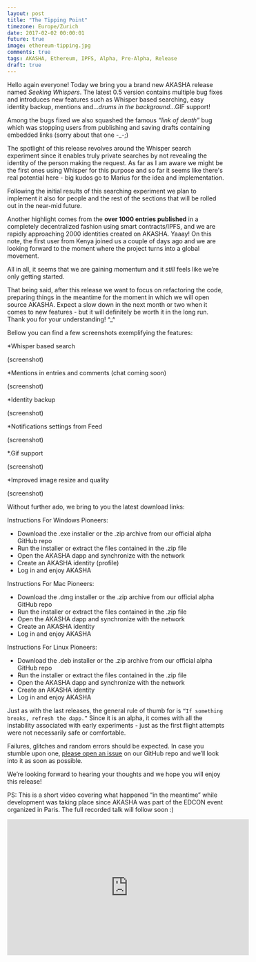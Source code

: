 ```yaml
---
layout: post
title: "The Tipping Point"
timezone: Europe/Zurich
date: 2017-02-02 00:00:01
future: true
image: ethereum-tipping.jpg
comments: true
tags: AKASHA, Ethereum, IPFS, Alpha, Pre-Alpha, Release
draft: true
---
```


Hello again everyone! Today we bring you a brand new AKASHA release named *Seeking Whispers*. The latest 0.5 version contains multiple bug fixes and introduces new features such as Whisper based searching, easy identity backup, mentions and…*drums in the background*…GIF support!

Among the bugs fixed we also squashed the famous *“link of death”* bug which was stopping users from publishing and saving drafts containing embedded links (sorry about that one -_-;)

The spotlight of this release revolves around the Whisper search experiment since it enables truly private searches by not revealing the identity of the person making the request. As far as I am aware we might be the first ones using Whisper for this purpose and so far it seems like there's real potential here - big kudos go to Marius for the idea and implementation. 

Following the initial results of this searching experiment we plan to implement it also for people and the rest of the sections that will be rolled out in the near-mid future.

Another highlight comes from the **over 1000 entries published** in a completely decentralized fashion using smart contracts/IPFS, and we are rapidly approaching 2000 identities created on AKASHA. Yaaay! On this note, the first user from Kenya joined us a couple of days ago and we are looking forward to the moment where the project turns into a global movement. 

All in all, it seems that we are gaining momentum and it *still* feels like we’re only getting started.

That being said, after this release we want to focus on refactoring the code, preparing things in the meantime for the moment in which we will open source AKASHA. Expect a slow down in the next month or two when it comes to new features - but it will definitely be worth it in the long run. Thank you for your understanding! ^_^

Bellow you can find a few screenshots exemplifying the features:

*Whisper based search

(screenshot)

*Mentions in entries and comments (chat coming soon)

(screenshot)

*Identity backup

(screenshot)

*Notifications settings from Feed

(screenshot)

*.Gif support

(screenshot)

*Improved image resize and quality

(screenshot)


Without further ado, we bring to you the latest download links:

Instructions For Windows Pioneers:
* Download the .exe installer or the .zip archive from our official alpha GitHub repo
* Run the installer or extract the files contained in the .zip file
* Open the AKASHA dapp and synchronize with the network
* Create an AKASHA identity (profile)
* Log in and enjoy AKASHA

Instructions For Mac Pioneers:
* Download the .dmg installer or the .zip archive from our official alpha GitHub repo
* Run the installer or extract the files contained in the .zip file
* Open the AKASHA dapp and synchronize with the network
* Create an AKASHA identity
* Log in and enjoy AKASHA

Instructions For Linux Pioneers:
* Download the .deb installer or the .zip archive from our official alpha GitHub repo
* Run the installer or extract the files contained in the .zip file
* Open the AKASHA dapp and synchronize with the network
* Create an AKASHA identity
* Log in and enjoy AKASHA


Just as with the last releases, the general rule of thumb for is `“If something breaks, refresh the dapp.”` Since it is an alpha, it comes with all the instability associated with early experiments - just as the first flight attempts were not necessarily safe or comfortable. 

Failures, glitches and random errors should be expected. In case you stumble upon one, [please open an issue](https://github.com/AkashaProject/Alpha/issues) on our GitHub repo and we’ll look into it as soon as possible. 

We’re looking forward to hearing your thoughts and we hope you will enjoy this release!

PS: This is a short video covering what happened “in the meantime” while development was taking place since AKASHA was part of the EDCON event organized in Paris. The full recorded talk will follow soon :)

<iframe width="560" height="315" src="https://www.youtube.com/embed/6AOj_K-9AIY" frameborder="0" allowfullscreen></iframe>
